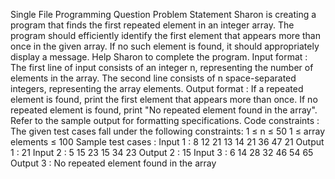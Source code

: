 Single File Programming Question
Problem Statement
Sharon is creating a program that finds the first repeated element in an integer array. The program should efficiently identify the first element that appears more than once in the given array. If no such element is found, it should appropriately display a message.
Help Sharon to complete the program.
Input format :
The first line of input consists of an integer n, representing the number of elements in the array.
The second line consists of n space-separated integers, representing the array elements.
Output format :
If a repeated element is found, print the first element that appears more than once.
If no repeated element is found, print "No repeated element found in the array".
Refer to the sample output for formatting specifications.
Code constraints :
The given test cases fall under the following constraints:
1 ≤ n ≤ 50
1 ≤ array elements ≤ 100
Sample test cases :
Input 1 :
8 12 21 13 14 21 36 47 21
Output 1 :
21
Input 2 :
5 15 23 15 34 23
Output 2 :
15
Input 3 :
6 14 28 32 46 54 65
Output 3 :
No repeated element found in the array
